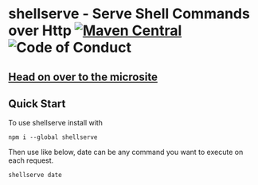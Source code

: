 # shellserve - Serve Shell Commands over Http [![Maven Central](https://maven-badges.herokuapp.com/maven-central/io.chrisdavenport/shellserve_2.13/badge.svg)](https://maven-badges.herokuapp.com/maven-central/io.chrisdavenport/shellserve_2.13) ![Code of Conduct](https://img.shields.io/badge/Code%20of%20Conduct-Scala-blue.svg)

## [Head on over to the microsite](https://davenverse.github.io/shellserve)

## Quick Start

To use shellserve install with

```
npm i --global shellserve
```

Then use like below, date can be any command you want to execute on each request.

```
shellserve date
```